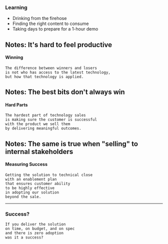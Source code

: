 ### Learning
- Drinking from the firehose
- Finding the right content to consume
- Taking days to prepare for a 1-hour demo

Notes:
It's hard to feel productive
---
#### Winning

```text
The difference between winners and losers
is not who has access to the latest technology,
but how that technology is applied.
```
Notes:
The best bits don't always win
---
#### Hard Parts

```text
The hardest part of technology sales
is making sure the customer is successful
with the product we sell them
by delivering meaningful outcomes.
```
Notes:
The same is true when "selling" to internal stakeholders
---
#### Measuring Success

```text
Getting the solution to technical close
with an enablement plan
that ensures customer ability
to be highly effective
in adopting our solution
beyond the sale.
```

---

### Success?

```text
If you deliver the solution
on time, on budget, and on spec
and there is zero adoption
was it a success?
```
